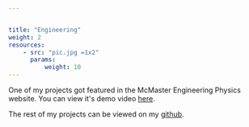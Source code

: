 ```yaml
---


title: "Engineering"
weight: 2
resources:
    - src: "pic.jpg =1x2"
      params:
          weight: 10
---
```


One of my projects got featured in the McMaster Engineering Physics website. You can view it's demo video [here](https://www.youtube.com/watch?v=kB3yk-_11Pg).

The rest of my projects can be viewed on my [github](https://github.com/RashikShahjahan).